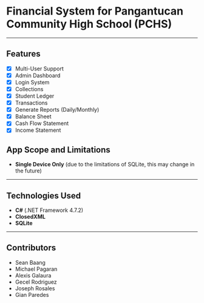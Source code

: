# Financial System for Pangantucan Community High School (PCHS)

---

## Features

- [x] Multi-User Support
- [x] Admin Dashboard
- [x] Login System
- [x] Collections
- [x] Student Ledger
- [x] Transactions
- [x] Generate Reports (Daily/Monthly)
- [x] Balance Sheet
- [x] Cash Flow Statement
- [x] Income Statement

## App Scope and Limitations

- __Single Device Only__ (due to the limitations of SQLite, this may change in the future)

---

## Technologies Used

- __C#__ (.NET Framework 4.7.2)
- __ClosedXML__
- __SQLite__

---

## Contributors

- Sean Baang 
- Michael Pagaran 
- Alexis Galaura
- Gecel Rodriguez
- Joseph Rosales
- Gian Paredes
